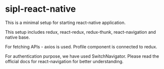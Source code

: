# sipl-react-native

 This is a minimal setup for starting react-native application. 
 
 This setup includes redux, react-redux, redux-thunk, react-navigation and native base. 
 
 For fetching APIs - axios is used. Profile component is connected to redux.
 
 For authentication purpose, we have used SwitchNavigator. Please read the official docs for react-navigation for better understanding.
